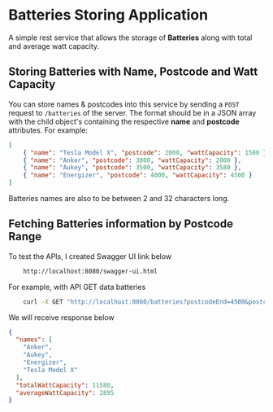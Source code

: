 # Batteries Storing Application

A simple rest service that allows the storage of **Batteries** along with total and average watt capacity.

## Storing Batteries with Name, Postcode and Watt Capacity

You can store names & postcodes into this service by sending a `POST` request to `/batteries` of the server. The format should be in a JSON array with the child object's containing the respective **name** and **postcode** attributes. For example:

```json
[
	{ "name": "Tesla Model X", "postcode": 2000, "wattCapacity": 1500 },
	{ "name": "Anker", "postcode": 3000, "wattCapacity": 2000 },
	{ "name": "Aukey", "postcode": 3500, "wattCapacity": 3580 },
	{ "name": "Energizer", "postcode": 4000, "wattCapacity": 4500 }
]
```

Batteries names are also to be between 2 and 32 characters long.

## Fetching Batteries information by Postcode Range

To test the APIs, I created Swagger UI link below 

```sh
    http://localhost:8080/swagger-ui.html
```

For example, with API GET data batteries 
```sh
    curl -X GET "http://localhost:8080/batteries?postcodeEnd=4500&postcodeStart=2000"
```
We will receive response below

```json
{
  "names": [
    "Anker",
    "Aukey",
    "Energizer",
    "Tesla Model X"
  ],
  "totalWattCapacity": 11580,
  "averageWattCapacity": 2895
}
```